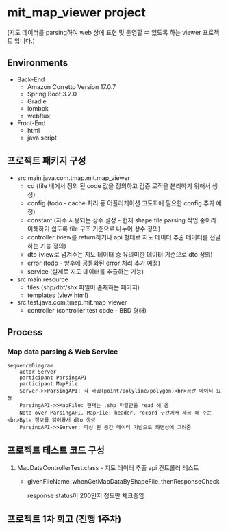 # mit_map_viewer project
(지도 데이터를 parsing하여 web 상에 표현 및 운영할 수 있도록 하는 viewer 프로젝트 입니다.)

## Environments
* Back-End
  * Amazon Corretto Version 17.0.7
  * Spring Boot 3.2.0
  * Gradle
  * lombok
  * webflux
* Front-End
  * html
  * java script

## 프로젝트 패키지 구성
* src.main.java.com.tmap.mit.map_viewer
    * cd (file 내에서 정의 된 code 값을 정의하고 검증 로직을 분리하기 위해서 생성)
    * config (todo - cache 처리 등 어플리케이션 고도화에 필요한 config 추가 예정)
    * constant (자주 사용되는 상수 설정 - 현재 shape file parsing 작업 중이라 이해하기 쉽도록 file 구조 기준으로 나누어 상수 정의)
    * controller (view를 return하거나 api 형태로 지도 데이터 추출 데이터를 전달하는 기능 정의)
    * dto (view로 넘겨주는 지도 데이터 중 유의미한 데이터 기준으로 dto 정의)
    * error (todo - 향후에 공통화된 error 처리 추가 예정)
    * service (실제로 지도 데이터를 추출하는 기능)
* src.main.resource
    * files (shp/dbf/shx 파일이 존재하는 패키지)
    * templates (view html)
* src.test.java.com.tmap.mit.map_viewer
    * controller (controller test code - BBD 형태)

## Process
### Map data parsing & Web Service
```mermaid
sequenceDiagram
    actor Server
    participant ParsingAPI
    participant MapFile
    Server->>ParsingAPI: 각 타입(point/polyline/polygon)<br>공간 데이터 요청
    ParsingAPI->>MapFile: 현재는 .shp 파일만을 read 해 옴
    Note over ParsingAPI, MapFile: header, record 구간에서 제공 해 주는<br>Byte 정보를 읽어와서 dto 생성  
    ParsingAPI->>Server: 파싱 된 공간 데이터 기반으로 화면상에 그려줌
```

## 프로젝트 테스트 코드 구성 
1. MapDataControllerTest.class - 지도 데이터 추출 api 컨트롤러 테스트
    * givenFileName_whenGetMapDataByShapeFile_thenResponseCheck
      
      response status이 200인지 정도만 체크중임

## 프로젝트 1차 회고 (진행 1주차)

      

